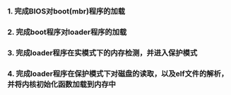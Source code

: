 ### 1. 完成BIOS对boot(mbr)程序的加载

### 2. 完成boot程序对loader程序的加载

### 3. 完成loader程序在实模式下的内存检测，并进入保护模式

### 4. 完成loader程序在保护模式下对磁盘的读取，以及elf文件的解析，并将内核初始化函数加载到内存中